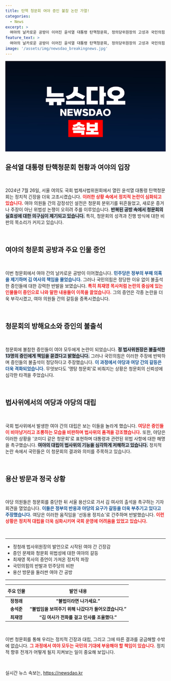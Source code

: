 ```yaml
---
title: 탄핵 청문회 여야 증인 불참 논란 가열!
categories:
  - News
excerpt: >
  여야의 날카로운 공방이 이어진 윤석열 대통령 탄핵청문회, 정의당위원장의 고성과 국민의힘 의원의 반박 발언에 여의도가 웃음바다로. 증인 불출석과 법적 위반 주장이 교차하며, 정치적 긴장이 가시화된다.
feature_text: >
  여야의 날카로운 공방이 이어진 윤석열 대통령 탄핵청문회, 정의당위원장의 고성과 국민의힘 의원의 반박 발언에 여의도가 웃음바다로. 증인 불출석과 법적 위반 주장이 교차하며, 정치적 긴장이 가시화된다.
image: '/assets/img/newsdao_breakingnews.jpg'
---
```


<p><img src="/assets/img/newsdao_breakingnews.jpg" alt="implanttips 속보" /></p>

<h2 data-ke-size="size26">윤석열 대통령 탄핵청문회 현황과 여야의 입장</h2>

<p data-ke-size="size16">&nbsp;</p>

<p data-ke-size="size16">2024년 7월 26일, 서울 여의도 국회 법제사법위원회에서 열린 윤석열 대통령 탄핵청문회는 정치적 긴장을 더욱 고조시켰습니다. <b><span style="color: #ee2323;">이러한 상황 속에서 정치적 논란이 심화되고 있습니다.</span></b> 여야 의원들 간의 감정섞인 설전은 청문회 분위기를 뒤흔들었고, 새로운 증거나 주장이 아닌 위법성 논쟁이 오히려 주를 이루었습니다. <b><span style="background-color: #21538527;">반복된 공방 속에서 청문회의 실효성에 대한 의구심이 제기되고 있습니다.</span></b> 특히, 청문회의 성격과 진행 방식에 대한 비판의 목소리가 커지고 있습니다.</p>

<p data-ke-size="size16">&nbsp;</p>

<h2 data-ke-size="size26">여야의 청문회 공방과 주요 인물 증언</h2>

<p data-ke-size="size16">&nbsp;</p>

<p data-ke-size="size16">이번 청문회에서 여야 간의 날카로운 공방이 이어졌습니다. <b><span style="color: #1a5490;">민주당은 정부의 부패 의혹을 제기하며 김 여사의 책임을 물었습니다.</span></b> 그러나 국민의힘은 정당한 이유 없이 불출석한 증인들에 대한 강력한 반발을 보였습니다. <b><span style="color: #ee2323;">특히 최재영 목사처럼 논란의 중심에 있는 인물들이 증인으로 나와 말한 내용들이 이목을 끌었습니다.</span></b> 그의 증언은 각종 논란을 더욱 부각시켰고, 여야 의원들 간의 갈등을 증폭시켰습니다.</p>

<p data-ke-size="size16">&nbsp;</p>

<h2 data-ke-size="size26">청문회의 방해요소와 증인의 불출석</h2>

<p data-ke-size="size16">&nbsp;</p>

<p data-ke-size="size16">청문회에 불참한 증인들이 여야 모두에게 논란이 되었습니다. <b><span style="background-color: #21538527;">정 법사위원장은 불출석한 13명의 증인에게 책임을 묻겠다고 밝혔습니다.</span></b> 그러나 국민의힘은 이러한 주장에 반박하며 증인들의 불출석이 정당하다고 주장했습니다. <b><span style="color: #1a5490;">이 과정에서 야당과 여당 간의 갈등은 더욱 격화되었습니다.</span></b> 무엇보다도 '맹탕 청문회'로 비춰지는 상황은 청문회의 신뢰성에 심각한 타격을 주었습니다.</p>

<p data-ke-size="size16">&nbsp;</p>

<h2 data-ke-size="size26">법사위에서의 여당과 야당의 대립</h2>

<p data-ke-size="size16">&nbsp;</p>

<p data-ke-size="size16">국회 법사위에서 발생한 여야 간의 대립은 보는 이들을 놀라게 했습니다. <b><span style="color: #ee2323;">여당은 증인들이 비아냥거리고 조롱하는 모습을 비판하며 법사위의 품격을 강조했습니다.</span></b> 또한, 야당은 이러한 상황을 '코미디 같은 청문회'로 표현하며 대통령과 관련된 위법 사항에 대한 해명을 촉구했습니다. <b><span style="background-color: #21538527;">여야의 대립이 법사위의 기능을 심각하게 저해하고 있습니다.</span></b> 정치적 논란 속에서 국민들은 이 청문회의 결과와 의미를 주목하고 있습니다.</p>

<p data-ke-size="size16">&nbsp;</p>

<h2 data-ke-size="size26">용산 방문과 정국 상황</h2>

<p data-ke-size="size16">&nbsp;</p>

<p data-ke-size="size16">야당 의원들은 청문회를 중단한 뒤 서울 용산으로 가서 김 여사의 출석을 촉구하는 기자회견을 열었습니다. <b><span style="color: #1a5490;">이들은 정부의 반응과 야당의 요구가 갈등을 더욱 부추기고 있다고 주장했습니다.</span></b> 여당은 이러한 움직임을 '선동용 정치쇼'로 간주하며 반발했습니다. <b><span style="color: #ee2323;">이런 상황은 정치적 대립을 더욱 심화시키며 국회 운영에 어려움을 있었고 있습니다.</span></b></p>

<p data-ke-size="size16">&nbsp;</p>

<hr />

<ul>
    <li>정청래 법사위원장의 발언으로 시작된 여야 간 긴장감</li>
    <li>증인 문제와 청문회 위법성에 대한 여야의 갈등</li>
    <li>최재영 목사의 증언이 가져온 정치적 파장</li>
    <li>국민의힘의 반발과 민주당의 비판</li>
    <li>용산 방문을 둘러싼 여야 간 공방</li>
</ul>

<hr />

<table style="width: 100%; border-collapse: collapse;">
    <thead>
        <tr>
            <th style="height: 30px; text-align: center;"><b>주요 인물</b></th>
            <th style="height: 30px; text-align: center;"><b>발언 내용</b></th>
        </tr>
    </thead>
    <tbody>
        <tr>
            <td style="text-align: center; height: 17px;"><b>정청래</b></td>
            <td style="text-align: center; height: 17px;"><b>“불법이라면 나가세요.”</b></td>
        </tr>
        <tr>
            <td style="text-align: center; height: 17px;"><b>송석준</b></td>
            <td style="text-align: center; height: 17px;"><b>“불법임을 보여주기 위해 나갔다가 들어오겠습니다.”</b></td>
        </tr>
        <tr>
            <td style="text-align: center; height: 17px;"><b>최재영</b></td>
            <td style="text-align: center; height: 17px;"><b>“김 여사가 전화를 걸고 인사를 조율했다.”</b></td>
        </tr>
    </tbody>
</table>

<p data-ke-size="size16">&nbsp;</p>

<p data-ke-size="size16">이번 청문회를 통해 우리는 정치적 긴장과 대립, 그리고 그에 따른 결과를 궁금해할 수밖에 없습니다. <b><span style="color: #ee2323;">그 과정에서 여야 모두는 국민의 기대에 부응해야 할 책임이 있습니다.</span></b> 정치적 향후 전개가 어떻게 될지 지켜보는 일이 중요해 보입니다.</p>

<p data-ke-size="size16">&nbsp;</p>
실시간 뉴스 속보는, <a href="https://newsdao.kr" rel="dofollow">https://newsdao.kr</a>


